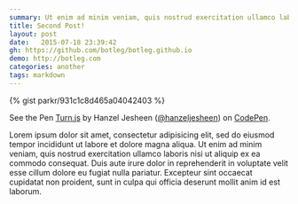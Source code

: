 ```yaml
---
summary: Ut enim ad minim veniam, quis nostrud exercitation ullamco laboris nisi ut aliquip ex ea commodo consequat.
title: Second Post!
layout: post
date:   2015-07-18 23:39:42
gh: https://github.com/botleg/botleg.github.io
demo: http://botleg.com
categories: another
tags: markdown
---
```


{% gist parkr/931c1c8d465a04042403 %}

<p data-height="268" data-theme-id="0" data-slug-hash="zGLMQz" data-default-tab="result" data-user="hanzeljesheen" class='codepen'>See the Pen <a href='http://codepen.io/hanzeljesheen/pen/zGLMQz/'>Turn.js</a> by Hanzel Jesheen (<a href='http://codepen.io/hanzeljesheen'>@hanzeljesheen</a>) on <a href='http://codepen.io'>CodePen</a>.</p>
<script async src="//assets.codepen.io/assets/embed/ei.js"></script>

Lorem ipsum dolor sit amet, consectetur adipisicing elit, sed do eiusmod tempor incididunt ut labore et dolore magna aliqua. Ut enim ad minim veniam, quis nostrud exercitation ullamco laboris nisi ut aliquip ex ea commodo
consequat. Duis aute irure dolor in reprehenderit in voluptate velit esse cillum dolore eu fugiat nulla pariatur. Excepteur sint occaecat cupidatat non proident, sunt in culpa qui officia deserunt mollit anim id est laborum.